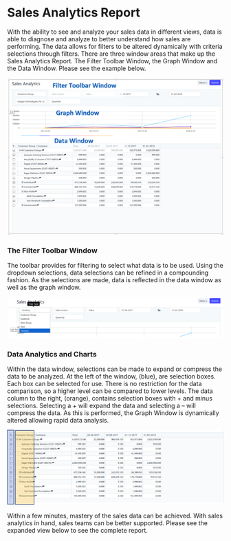# Sales Analytics Report

With the ability to see and analyze your sales data in different views, data is able to diagnose and analyze to better understand how sales are performing.  The data allows for filters to be altered dynamically with criteria selections through filters. There are three window areas that make up the Sales Analytics Report.  The Filter Toolbar Window, the Graph Window and the Data Window.  Please see the example below.

<img class="screenshot" alt="Sales Analytics Sections" src="./assets/sales-analytics-sections.png">

### The Filter Toolbar Window

The toolbar provides for filtering to select what data is to be used. Using the dropdown selections, data selections can be refined in a compounding fashion. As the selections are made, data is reflected in the data window as well as the graph window.

<img class="screenshot" alt="Sales Analytics Filters" src="./assets/sales-analytics-filters.png">

### Data Analytics and Charts

Within the data window, selections can be made to expand or compress the data to be analyzed.  At the left of the window, (blue), are selection boxes. Each box can be selected for use. There is no restriction for the data comparison, so a higher level can be compared to lower levels.  The data column to the right, (orange), contains selection boxes with + and minus selections. Selecting a + will expand the data and selecting a – will compress the data. As this is performed, the Graph Window is dynamically altered allowing rapid data analysis.

<img class="screenshot" alt="Sales Analytics Result" src="./assets/sales-analytics-result.png">

Within a few minutes, mastery of the sales data can be achieved. With sales analytics in hand, sales teams can be better supported. Please see the expanded view below to see the complete report.
